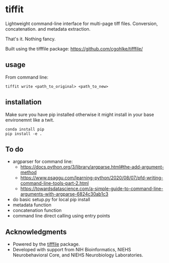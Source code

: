 # tiffit
Lightweight command-line interface for multi-page tiff files.
Conversion, concatenation. and metadata extraction.

That's it. Nothing fancy.

Built using the tifffile package:
https://github.com/cgohlke/tifffile/

## usage
From command line:

    tiffit write <path_to_original> <path_to_new>


## installation
Make sure you have pip installed otherwise it might install in your base environemnt like a twit.

    conda install pip
    pip install -e .



## To do
- argparser for command line:
  - https://docs.python.org/3/library/argparse.html#the-add-argument-method
  - https://www.psaggu.com/learning-python/2020/08/07/pfd-writing-command-line-tools-part-2.html
  - https://towardsdatascience.com/a-simple-guide-to-command-line-arguments-with-argparse-6824c30ab1c3
- do basic setup.py for local pip install
- metadata function
- concatenation function
- command line direct calling using entry points

## Acknowledgments
- Powered by the [tifffile](https://github.com/cgohlke/tifffile/) package.
- Developed with support from NIH Bioinformatics, NIEHS Neurobehavioral Core, and NIEHS Neurobiology Laboratories.

